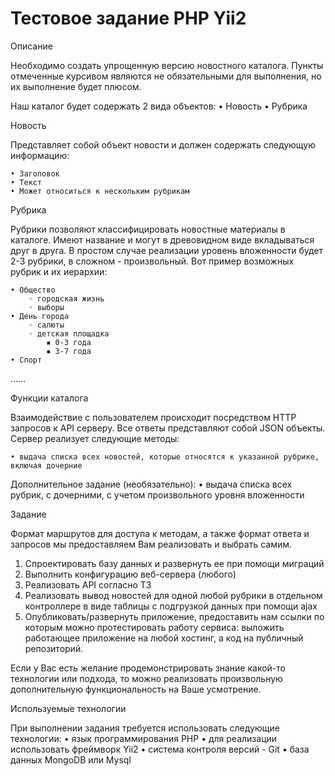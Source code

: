 # Тестовое задание PHP Yii2

Описание

Необходимо создать упрощенную версию новостного каталога.
Пункты отмеченные курсивом являются не обязательными для выполнения, но их выполнение будет плюсом.

Наш каталог будет содержать 2 вида объектов:
    • Новость
    • Рубрика

Новость

Представляет собой объект новости и должен содержать следующую информацию:

    • Заголовок
    • Текст
    • Может относиться к нескольким рубрикам


Рубрика

Рубрики позволяют классифицировать новостные материалы в каталоге. Имеют название и могут в древовидном виде вкладываться друг в друга. В простом случае реализации уровень вложенности будет 2-3 рубрики, в сложном - произвольный. Вот пример возможных рубрик и их иерархии:

    • Общество
        ◦ городская жизнь
        ◦ выборы
    • День города
        ◦ салюты
        ◦ детская площадка
            ▪ 0-3 года
            ▪ 3-7 года
    • Спорт
……

Функции каталога

Взаимодействие с пользователем происходит посредством HTTP запросов к API серверу. Все ответы представляют собой JSON объекты. Сервер реализует следующие методы:

    • выдача списка всех новостей, которые относятся к указанной рубрике, включая дочерние

Дополнительное задание (необязательно):
    •  выдача списка всех рубрик, с дочерними, с учетом произвольного уровня вложенности



Задание

Формат маршрутов для доступа к методам, а также формат ответа и запросов мы предоставляем Вам реализовать и выбрать самим.

1. Спроектировать базу данных и развернуть ее при помощи миграций
2. Выполнить конфигурацию веб-сервера (любого)
3. Реализовать API согласно ТЗ
4. Реализовать вывод новостей для одной любой рубрики в отдельном контроллере в виде таблицы с подгрузкой данных при помощи ajax
5. Опубликовать/развернуть приложение, предоставить нам ссылки по которым можно протестировать работу сервиса: выложить работающее приложение на любой хостинг, а код на публичный репозиторий.

Если у Вас есть желание продемонстрировать знание какой-то технологии или подхода, то можно реализовать произвольную дополнительную функциональность на Ваше усмотрение.

Используемые технологии
    
При выполнении задания требуется использовать следующие технологии:
    • язык программирования PHP
    • для реализации использовать фреймворк Yii2
    • система контроля версий - Git
    • база данных MongoDB или Mysql

    
